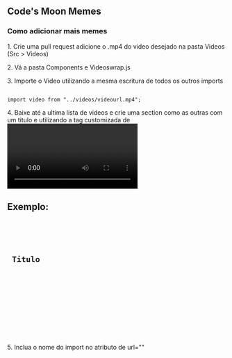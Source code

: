 ## Code's Moon Memes
### Como adicionar mais memes

<p>1. Crie uma pull request adicione o .mp4 do video desejado na pasta Videos (Src > Videos)</p>
<p>2. Vá a pasta Components e Videoswrap.js</p>
<p>3. Importe o Video utilizando a mesma escritura de todos os outros imports</p>
<code>
import video from "../videos/videourl.mp4";
</code>
<p>4. Baixe até a ultima lista de videos e crie uma section como as outras com um titulo e utilizando a tag customizada de <Video /> </p>

## Exemplo:
<p>
<code>
<section className="main-videos-row row1">
                <h2> Titulo </h2>
                <div className="videos-row">
                    <Videos url={video57} />
                    <Videos url={video58} />
                    <Videos url={video59} />
                    <Videos url={video60} />
                </div>
            </section>
</code>
</p>
<p>5. Inclua o nome do import no atributo de url="" </p>
